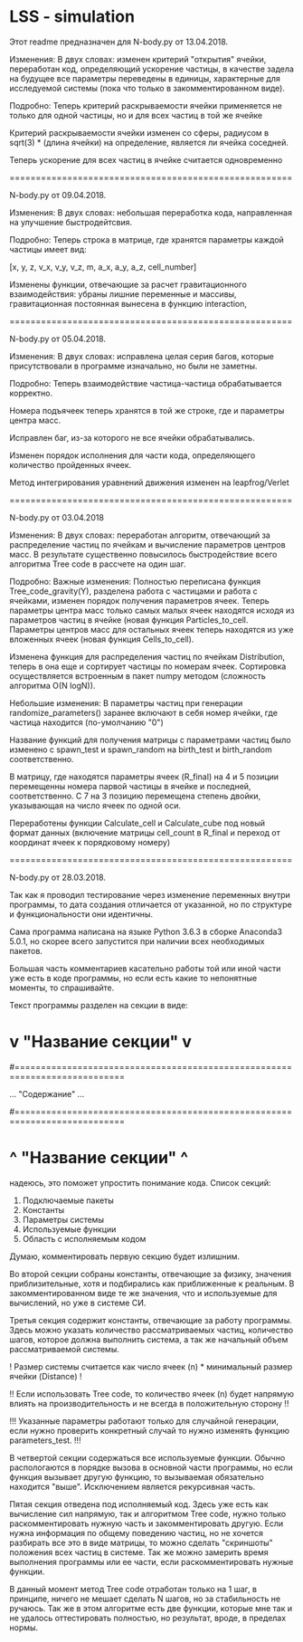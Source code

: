 # LSS - simulation
Этот readme предназначен для N-body.py от 13.04.2018.

Изменения:
В двух словах: изменен критерий "открытия" ячейки,
переработан код, определяющий ускорение частицы,
в качестве задела на будущее все параметры переведены в
единицы, характерные для исследуемой системы (пока что
только в закомментированном виде).

Подробно:
Теперь критерий раскрываемости ячейки применяется не только
для одной частицы, но и для всех частиц в той же ячейке

Критерий раскрываемости ячейки изменен со сферы, радиусом
в sqrt(3) * (длина ячейки) на определение, является ли
ячейка соседней.

Теперь ускорение для всех частиц в ячейке считается одновременно

======================================================

N-body.py от 09.04.2018.

Изменения:
В двух словах: небольшая переработка кода, направленная на 
улучшение быстродейтсвия.

Подробно:
Теперь строка в матрице, где хранятся параметры каждой 
частицы имеет вид:

[x, y, z, v_x, v_y, v_z, m, a_x, a_y, a_z, cell_number]

Изменены функции, отвечающие за расчет гравитационного 
взаимодействия: убраны лишние переменные и массивы, 
гравитационная постоянная вынесена в функцию interaction,

======================================================

N-body.py от 05.04.2018.

Изменения:
В двух словах: исправлена целая серия багов, которые присутствовали
в программе изначально, но были не заметны.

Подробно:
Теперь взаимодействие частица-частица обрабатывается корректно.

Номера подъячеек теперь хранятся в той же строке, где и 
параметры центра масс.

Исправлен баг, из-за которого не все ячейки обрабатывались.

Изменен порядок исполнения для части кода, определяющего
количество пройденных ячеек.

Метод интегрирования уравнений движения изменен на leapfrog/Verlet

======================================================

N-body.py от 03.04.2018

Изменения:
В двух словах: переработан алгоритм, отвечающий за распределение
частиц по ячейкам и вычисление параметров центров масс. В результате
существенно повысилось быстродействие всего алгоритма Tree code в
рассчете на один шаг.

Подробно:
Важные изменения:
Полностью переписана функция Tree_code_gravity(Y), разделена работа с
частицами и работа с ячейками, изменен порядок получения параметров ячеек.
Теперь параметры центра масс только самых малых ячеек находятся исходя из
параметров частиц в ячейке (новая функция Particles_to_cell.
Параметры центров масс для остальных ячеек теперь находятся из уже вложенных
ячеек (новая функция Cells_to_cell).

Изменена функция для распределения частиц по ячейкам Distribution,
теперь в она еще и сортирует частицы по номерам ячеек. Сортировка 
осуществляется встроенным в пакет numpy методом (сложность алгоритма O(N logN)).

Небольшие изменения:
В параметры частиц при генерации randomize_parameters() заранее
включают в себя номер ячейки, где частица находится (по-умолчанию "0")

Название функций для получения матрицы с параметрами частиц было изменено
с spawn_test и spawn_random на birth_test и birth_random соответственно.

В матрицу, где находятся параметры ячеек (R_final) на 4 и 5 позиции
перемещенны номера парвой частицы в ячейке и последней, соответственно.
С 7 на 3 позицию перемещена степень двойки, указывающая на число 
ячеек по одной оси.

Переработены функции Calculate_cell и Calculate_cube под новый формат
данных (включение матрицы cell_count в R_final и переход от координат
ячеек к порядковому номеру)

======================================================

N-body.py от 28.03.2018.

Так как я проводил тестирование через изменение переменных
внутри программы, то дата создания отличается от указанной,
но по структуре и функциональности они идентичны.

Сама программа написана на языке Python 3.6.3 в сборке 
Anaconda3 5.0.1, но скорее всего запустится при наличии
всех необходимых пакетов.

Большая часть комментариев касательно работы той или иной 
части уже есть в коде программы, но если есть какие то 
непонятные моменты, то спрашивайте.

Текст программы разделен на секции в виде:

# v "Название секции" v
#===========================================================================

... "Содержание" ...

#===========================================================================
# ^ "Название секции" ^

надеюсь, это поможет упростить понимание кода.
Список секций:
1) Подключаемые пакеты
2) Константы
3) Параметры системы
4) Используемые функции
5) Область с исполняемым кодом

Думаю, комментировать первую секцию будет излишним.

Во второй секции собраны константы, отвечающие за физику,
значения приблизительные, хотя и подбирались как 
приближенные к реальным.
В закомментированном виде те же значения, что и используемые
для вычислений, но уже в системе СИ.

Третья секция содержит константы, отвечающие за работу
программы. Здесь можно указать количество рассматриваемых
частиц, количество шагов, которое должна выполнить система,
а так же начальный объем рассматриваемой системы.

! Размер системы считается как число ячеек (n) * минимальный 
размер ячейки (Distance) !

!! Если использовать Tree code, то количество ячеек (n) будет
напрямую влиять на производительность и не всегда в 
положительную сторону !!

!!! Указанные параметры работают только для случайной генерации,
если нужно проверить конкретный случай то нужно изменять 
функцию parameters_test. !!!

В четвертой секции содержаться все используемые функции.
Обычно распологаются в порядке вызова в основной части 
программы, но если функция вызывает другую функцию, то 
вызываемая обязательно находится "выше". Исключением
является рекурсивная часть.

Пятая секция отведена под исполняемый код. Здесь уже есть
как вычисление сил напрямую, так и алгоритмом Tree code,
нужно только раскомментировать нужную часть и закомментировать
другую. Если нужна информация по общему поведению частиц,
но не хочется разбирать все это в виде матрицы, то можно сделать
"скриншоты" положения всех частиц в системе. Так же можно 
замерить время выполнения программы или ее части, если 
раскомментировать нужные функции.

В данный момент метод Tree code отработан только на 1 шаг,
в принципе, ничего не мешает сделать N шагов, но за стабильность
не ручаюсь. Так же в этом алгоритме есть две функции, которые
мне так и не удалось оттестировать полностью, но результат,
вроде, в пределах нормы.
